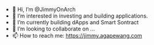 - 👋 Hi, I’m @JimmyOnArch
- 👀 I’m interested in investing and building applications.
- 🌱 I’m currently building dApps and Smart Sontract
- 💞️ I’m looking to collaborate on ...
- 📫 How to reach me: https://jimmy.agapewang.com

<!---
JimmyOnArch/JimmyOnArch is a ✨ special ✨ repository because its `README.md` (this file) appears on your GitHub profile.
You can click the Preview link to take a look at your changes.
--->
